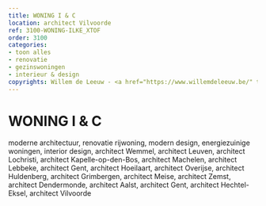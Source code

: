 ```yaml
---
title: WONING I & C
location: architect Vilvoorde
ref: 3100-WONING-ILKE_XTOF
order: 3100
categories:
- toon alles
- renovatie
- gezinswoningen
- interieur & design
copyrights: Willem de Leeuw - <a href="https://www.willemdeleeuw.be/" title="Willem de Leeuw">https://www.willemdeleeuw.be/</a>
---
```

# WONING I & C

moderne architectuur, renovatie rijwoning, modern design, energiezuinige woningen, interior design, architect Wemmel, architect Leuven, architect Lochristi, architect Kapelle-op-den-Bos, architect Machelen, architect Lebbeke, architect Gent, architect Hoeilaart, architect Overijse, architect Huldenberg, architect Grimbergen, architect Meise, architect Zemst, architect Dendermonde, architect Aalst, architect Gent, architect Hechtel-Eksel, architect Vilvoorde
